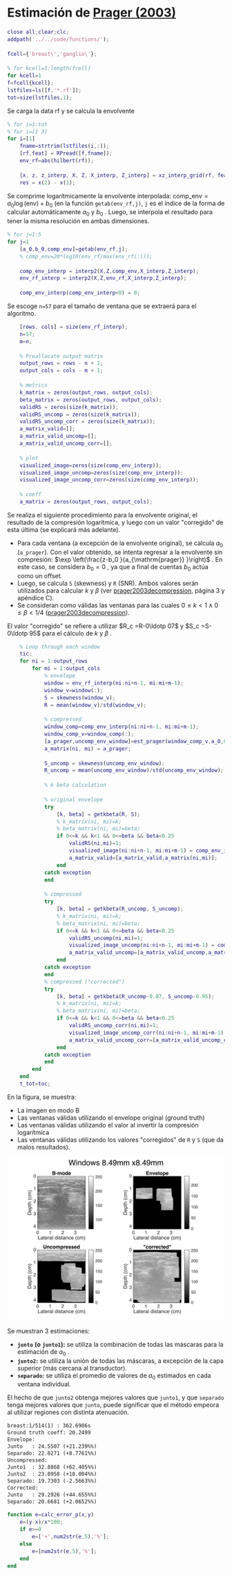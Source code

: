 # Estimación de [Prager (2003)](../../papers/Homodyned%20K/prager2003decompression.pdf)
```matlab
close all;clear;clc;
addpath('../../code/functions/');

fcell={'breast\','ganglio\'};

% for kcell=1:length(fcell)
for kcell=1
f=fcell{kcell};
lstfiles=ls([f,'*.rf']);
tot=size(lstfiles,1);

```

Se carga la data rf y se calcula la envolvente

```matlab
% for i=1:tot
% for i=[1 3]
for i=[1]
    fname=strtrim(lstfiles(i,:));
    [rf,feat] = RPread([f,fname]);
    env_rf=abs(hilbert(rf));

    [x, z, z_interp, X, Z, X_interp, Z_interp] = xz_interp_grid(rf, feat);
    res = x(2) - x(1);

```

Se comprime logarítmicamente la envolvente interpolada: $\mathrm{comp}\_\mathrm{env}=a_0 \log \left(\mathrm{env}\right)+b_0$ (en la función `getab(env_rf,j)`, `j` es el índice de la forma de calcular automáticamente $a_0$ y $b_0$ . Luego, se interpola el resultado para tener la misma resolución en ambas dimensiones.

```matlab
% for j=1:5
for j=1
    [a_0,b_0,comp_env]=getab(env_rf,j);
    % comp_env=20*log10(env_rf/max(env_rf(:)));

    comp_env_interp = interp2(X,Z,comp_env,X_interp,Z_interp);
    env_rf_interp = interp2(X,Z,env_rf,X_interp,Z_interp);

    comp_env_interp(comp_env_interp<0) = 0;
```

Se escoge `n=57` para el tamaño de ventana que se extraerá para el algoritmo.

```matlab
    [rows, cols] = size(env_rf_interp);
    n=57;
    m=n;

    % Preallocate output matrix
    output_rows = rows - n + 1;
    output_cols = cols - m + 1;

    % metrics
    k_matrix = zeros(output_rows, output_cols);
    beta_matrix = zeros(output_rows, output_cols);
    validRS = zeros(size(k_matrix));
    validRS_uncomp = zeros(size(k_matrix));
    validRS_uncomp_corr = zeros(size(k_matrix));
    a_matrix_valid=[];
    a_matrix_valid_uncomp=[];
    a_matrix_valid_uncomp_corr=[];
    
    % plot
    visualized_image=zeros(size(comp_env_interp));
    visualized_image_uncomp=zeros(size(comp_env_interp));
    visualized_image_uncomp_corr=zeros(size(comp_env_interp));

    % coeff
    a_matrix = zeros(output_rows, output_cols);
```

Se realiza el siguiente procedimiento para la envolvente original, el resultado de la compresión logarítmica, y luego con un valor "corregido" de esta última (se explicará más adelante).

-  Para cada ventana (a excepción de la envolvente original), se calcula $a_0$ (`a_prager`). Con el valor obtenido, se intenta regresar a la envolvente sin compresión: $\exp \left(\frac{z-b_0 }{a_{\mathrm{prager}} }\right)$ . En este caso, se considera $b_0 =0$ , ya que a final de cuentas $b_0$ actúa como un offset. 
-  Luego, se calcula `S` (skewness) y `R` (SNR). Ambos valores serán utilizados para calcular $k$ y $\beta$ (ver [prager2003decompression](../../papers/Homodyned%20K/prager2003decompression.pdf), página 3 y apéndice C). 
-  Se consideran como válidas las ventanas para las cuales $0\le k<1\wedge 0\le \beta <1/4$ ([prager2003decompression](../../papers/Homodyned%20K/prager2003decompression.pdf)). 

El valor "corregido" se refiere a utilizar $R_c =R-0\ldotp 07$ y $S_c =S-0\ldotp 95$ para el cálculo de $k$ y $\beta$ .

```matlab
    % Loop through each window
    tic;
    for ni = 1:output_rows
        for mi = 1:output_cols
            % envelope
            window = env_rf_interp(ni:ni+n-1, mi:mi+m-1);
            window_v=window(:);
            S = skewness(window_v);
            R = mean(window_v)/std(window_v);

            % compressed
            window_comp=comp_env_interp(ni:ni+n-1, mi:mi+m-1);
            window_comp_v=window_comp(:);
            [a_prager,uncomp_env_window]=est_prager(window_comp_v,a_0,0,false);
            a_matrix(ni, mi) = a_prager;

            S_uncomp = skewness(uncomp_env_window);
            R_uncomp = mean(uncomp_env_window)/std(uncomp_env_window);

            % k beta calculation

            % original envelope
            try
                [k, beta] = getkbeta(R, S);
                % k_matrix(ni, mi)=k;
                % beta_matrix(ni, mi)=beta;
                if 0<=k && k<1 && 0<=beta && beta<0.25
                    validRS(ni,mi)=1;
                    visualized_image(ni:ni+n-1, mi:mi+m-1) = comp_env_interp(ni:ni+n-1, mi:mi+m-1);
                    a_matrix_valid=[a_matrix_valid,a_matrix(ni,mi)];
                end
            catch exception
            end

            % compressed
            try
                [k, beta] = getkbeta(R_uncomp, S_uncomp);
                % k_matrix(ni, mi)=k;
                % beta_matrix(ni, mi)=beta;
                if 0<=k && k<1 && 0<=beta && beta<0.25
                    validRS_uncomp(ni,mi)=1;
                    visualized_image_uncomp(ni:ni+n-1, mi:mi+m-1) = comp_env_interp(ni:ni+n-1, mi:mi+m-1);
                    a_matrix_valid_uncomp=[a_matrix_valid_uncomp,a_matrix(ni,mi)];
                end
            catch exception
            end
            % compressed ("corrected")
            try
                [k, beta] = getkbeta(R_uncomp-0.07, S_uncomp-0.95);
                % k_matrix(ni, mi)=k;
                % beta_matrix(ni, mi)=beta;
                if 0<=k && k<1 && 0<=beta && beta<0.25
                    validRS_uncomp_corr(ni,mi)=1;
                    visualized_image_uncomp_corr(ni:ni+n-1, mi:mi+m-1) = comp_env_interp(ni:ni+n-1, mi:mi+m-1);
                    a_matrix_valid_uncomp_corr=[a_matrix_valid_uncomp_corr,a_matrix(ni,mi)];
                end
            catch exception
            end
        end
    end
    t_tot=toc;
```

En la figura, se muestra:

-  La imagen en modo B 
-  Las ventanas válidas utilizando el envelope original (ground truth) 
-  Las ventanas válidas utilizando el valor al invertir la compresión logarítmica 
-  Las ventanas válidas utilizando los valores "corregidos" de `R` y `S` (que da malos resultados). 

![figure_0.png](codigo_comentado_media/figure_0.png)

Se muestran 3 estimaciones:

-  **`junto`** **(o** **`junto1`):** se utiliza la combinación de todas las máscaras para la estimación de $a_0$ . 
-  **`junto2`:** se utiliza la unión de todas las máscaras, a excepción de la capa superior (más cercana al transductor). 
-  **`separado`:** se utiliza el promedio de valores de $a_0$ estimados en cada ventana individual. 

El hecho de que `junto2` obtenga mejores valores que `junto1`, y que `separado` tenga mejores valores que `junto`, puede significar que el método empeora al utilizar regiones con distinta atenuación.

```matlabTextOutput
breast:1/514(1) : 362.6986s
Ground truth coeff: 20.2499
Envelope:
Junto   : 24.5507 (+21.239%%)
Separado: 22.0271 (+8.7761%%)
Uncompressed:
Junto1  : 32.8868 (+62.405%%)
Junto2  : 23.8958 (+18.004%%)
Separado: 19.7303 (-2.5663%%)
Corrected:
Junto   : 29.2926 (+44.655%%)
Separado: 20.6681 (+2.0652%%)
```

```matlab
function e=calc_error_p(x,y)
    e=(y-x)/x*100;
    if e>=0
        e=['+',num2str(e,5),'%'];
    else
        e=[num2str(e,5),'%'];
    end
end
```
